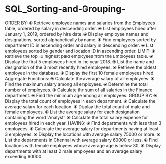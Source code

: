 # SQL_Sorting-and-Grouping-
ORDER BY:
⦿  Retrieve employee names and salaries from the Employees table, ordered by salary in descending order.
⦿  List employees hired after January 1, 2019, ordered by hire date.
⦿  Display employee names and designations, sorted alphabetically by name.
⦿  Find employees sorted by department ID in ascending order and salary in descending order.
⦿  List employees sorted by gender and location ID in ascending order.
LIMIT:
⦿  Retrieve the top 10 highest paid employees from the Employees table.
⦿  Display the first 5 employees hired in the year 2018.
⦿  List the name and designation of the 3 most recently hired employees.
⦿  Retrieve the oldest employee in the database.
⦿  Display the first 10 female employees hired.
Aggregate Functions:
⦿  Calculate the average salary of all employees.
⦿  Find the maximum salary among all employees.
⦿  Determine the total number of employees.
⦿  Calculate the sum of all salaries in the Finance department.
⦿  Find the minimum age among all employees.
GROUP BY:
⦿  Display the total count of employees in each department.
⦿  Calculate the average salary for each location.
⦿  Display the total count of male and female employees.
⦿  List the average salary for each designation containing the word 'Analyst'.
⦿  Calculate the total salary expense for employees hired in each year.
HAVING:
⦿  Find departments with less than 3 employees.
⦿  Calculate the average salary for departments having at least 3 employees.
⦿  Display the locations with average salary 75000 or more.
⦿  List the departments in Chennai with average salary 60000 or less.
⦿  Find locations with female employees whose average age is below 30.
⦿  Display departments with at least 2 male employees and an average salary exceeding 60000.
